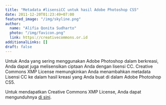 ```yaml
---
title: "Metadata #lisensiCC untuk hasil Adobe Photoshop CS5"
date: 2011-12-20T01:23:49+07:00
featured_image: "/img/skyline.png"
author:
  name: "Alifia Qonita Sudharto"
  photo: "/img/favicon.png"
  link: https://creativecommons.or.id
additionalLinks: []
draft: false
---
```


Untuk Anda yang sering menggunakan Adobe Photoshop dalam berkreasi, Anda dapat juga melisensikan ciptaan Anda dengan lisensi CC. Creative Commons XMP License memungkinkan Anda menambahkan metadata Lisensi CC ke dalam hasil kreasi yang Anda buat di dalam Adobe Photoshop  CS5.

Untuk mendapatkan Creative Commons XMP License, Anda dapat mengunduhnya [di sini](http://johnbishopimages.com/creativecommons/?xmp).